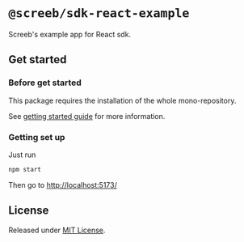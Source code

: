 # `@screeb/sdk-react-example`

Screeb's example app for React sdk.

## Get started

### Before get started

This package requires the installation of the whole mono-repository.

See [getting started guide](../../README.md#get-started) for more information.

### Getting set up

Just run

```bash
npm start
```

Then go to [http://localhost:5173/](http://localhost:5173/)

## License

Released under [MIT License](../../LICENSE).